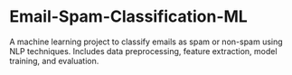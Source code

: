 # Email-Spam-Classification-ML
A machine learning project to classify emails as spam or non-spam using NLP techniques. Includes data preprocessing, feature extraction, model training, and evaluation.
